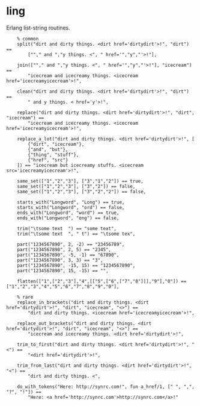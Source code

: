 ling
====

Erlang list-string routines.

        % common
        split("dirt and dirty things. <dirt href='dirtydirt'>!", "dirt") == 
            [""," and ","y things. <", " href='","y","'>!"],

        join([""," and ","y things. <", " href='","y","'>!"], "icecream") ==
            "icecream and icecreamy things. <icecream href='icecreamyicecream'>!",

        clean("dirt and dirty things. <dirt href='dirtydirt'>!", "dirt") ==
            " and y things. < href='y'>!",

        replace("dirt and dirty things. <dirt href='dirtydirt'>!", "dirt", "icecream") ==
            "icecream and icecreamy things. <icecream href='icecreamyicecream'>!",

        replace_a_lot("dirt and dirty things. <dirt href='dirtydirt'>!", [
            {"dirt", "icecream"},
            {"and", "but"},
            {"thing", "stuff"},
            {"href", "src"}
        ]) == "icecream but icecreamy stuffs. <icecream src='icecreamyicecream'>!",
        
        same_set(["1","2","3"], ["3","1","2"]) == true,
        same_set(["1","2","3"], ["3","2"]) == false,
        same_set(["1","2","3"], ["3","2","2"]) == false,

        starts_with("Longword", "Long") == true,
        starts_with("Longword", "ord") == false,
        ends_with("Longword", "word") == true,
        ends_with("Longword", "ong") == false,

        trim("\tsome text  ") == "some text",
        trim("\tsome text  ", " t") == "\tsome tex",

        part("1234567890", 2, -2) == "23456789",
        part("1234567890", 2, 5) == "2345",
        part("1234567890", -5, -1) == "67890",
        part("1234567890", 3, 3) == "3",
        part("1234567890", -15, 15) == "1234567890",
        part("1234567890", 15, -15) == "",

        flatten(["1",["2","3"],"4",[["5",["6",["7","8"]]],"9"],"0"]) == ["1","2","3","4","5","6","7","8","9","0"],

        % rare
        replace_in_brackets("dirt and dirty things. <dirt href='dirtydirt'>!", "dirt", "icecream", "<>") ==
            "dirt and dirty things. <icecream href='icecreamyicecream'>!",

        replace_out_brackets("dirt and dirty things. <dirt href='dirtydirt'>!", "dirt", "icecream", "<>") ==
            "icecream and icecreamy things. <dirt href='dirtydirt'>!",

        trim_to_first("dirt and dirty things. <dirt href='dirtydirt'>!", "<") ==
            "<dirt href='dirtydirt'>!",

        trim_from_last("dirt and dirty things. <dirt href='dirtydirt'>!", "<") ==
            "dirt and dirty things. <",
 
        do_with_tokens("Here: http://synrc.com!", fun a_href/1, [" ", ",", "?", "!"]) ==
            "Here: <a href='http://synrc.com'>http://synrc.com</a>!"
